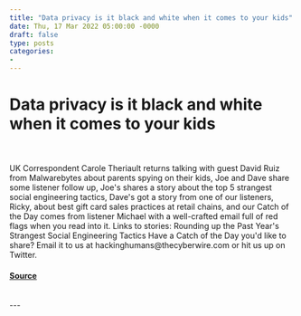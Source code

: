 ```yaml
---
title: "Data privacy is it black and white when it comes to your kids"
date: Thu, 17 Mar 2022 05:00:00 -0000
draft: false
type: posts
categories: 
- 
---
```

# Data privacy is it black and white when it comes to your kids

<br/>

<br/>
UK Correspondent Carole Theriault returns talking with guest David Ruiz from Malwarebytes about parents spying on their kids, Joe and Dave share some listener follow up, Joe's shares a story about the top 5 strangest social engineering tactics, Dave's got a story from one of our listeners, Ricky, about best gift card sales practices at retail chains, and our Catch of the Day comes from listener Michael with a well-crafted email full of red flags when you read into it. Links to stories: Rounding up the Past Year's Strangest Social Engineering Tactics Have a Catch of the Day you'd like to share? Email it to us at hackinghumans@thecyberwire.com or hit us up on Twitter.

#### [Source](https://thecyberwire.com/podcasts/hacking-humans/188/notes)

<br/>
---
